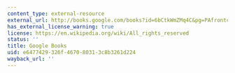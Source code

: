 ```yaml
---
content_type: external-resource
external_url: http://books.google.com/books?id=6bCtkWmZMq4C&pg=PAfrontcover
has_external_license_warning: true
license: https://en.wikipedia.org/wiki/All_rights_reserved
status: ''
title: Google Books
uid: e6477429-326f-4670-8031-3c8b3261d224
wayback_url: ''
---
```


